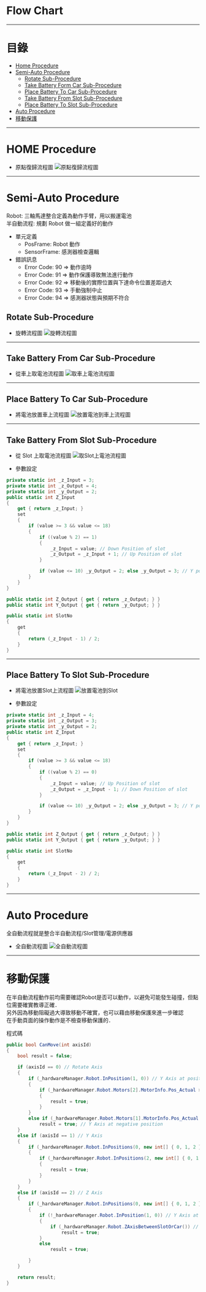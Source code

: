 <h1> Flow Chart </h1>

---

# 目錄 
- [Home Procedure](#home-procedure)
- [Semi-Auto Procedure](#semi-auto-procedure)
  - [Rotate Sub-Procedure](#rotate-sub-procedure)
  - [Take Battery Form Car Sub-Procedure](#take-battery-from-car-sub-procedure)
  - [Place Battery To Car Sub-Procedure](#take-battery-from-car-sub-procedure)
  - [Take Battery From Slot Sub-Procedure](#take-battery-from-slot-sub-procedure)
  - [Place Battery To Slot Sub-Procedure](#place-battery-to-slot-sub-procedure)
- [Auto Procedure](#auto-procedure)
- [移動保護](#移動保護)

---

# HOME Procedure
- 原點復歸流程圖
![原點復歸流程圖](./ChargerControlApp/Pictures/FlowChart/HomeFlowChart.drawio.svg)

---

# Semi-Auto Procedure
Robot: 三軸馬達整合定義為動作手臂，用以搬運電池<br>
半自動流程: 規劃 Robot 做一組定義好的動作 <br>
- 單元定義
  - PosFrame: Robot 動作
  - SensorFrame: 感測器檢查邏輯
- 錯誤訊息
  - Error Code: 90 => 動作逾時
  - Error Code: 91 => 動作保護導致無法進行動作
  - Error Code: 92 => 移動後的實際位置與下達命令位置差距過大
  - Error Code: 93 => 手動強制中止
  - Error Code: 94 => 感測器狀態與預期不符合

## Rotate Sub-Procedure
- 旋轉流程圖
![旋轉流程圖](./ChargerControlApp/Pictures/FlowChart/RotateFlowChart.drawio.svg)

---

## Take Battery From Car Sub-Procedure
- 從車上取電池流程圖
![取車上電池流程圖](./ChargerControlApp/Pictures/FlowChart/TakeCarBatteryFlowChart.drawio.svg)

---

## Place Battery To Car Sub-Procedure
- 將電池放置車上流程圖
![放置電池到車上流程圖](./ChargerControlApp/Pictures/FlowChart/PlaceCarBatteryFlowChart.drawio.svg)

---

## Take Battery From Slot Sub-Procedure
- 從 Slot 上取電池流程圖
![取Slot上電池流程圖](./ChargerControlApp/Pictures/FlowChart/TakeSlotBatteryFlowChart.drawio.svg)

- 參數設定
```C#
private static int _z_Input = 3;
private static int _z_Output = 4;
private static int _y_Output = 2;
public static int Z_Input
{
    get { return _z_Input; }
    set
    {
        if (value >= 3 && value <= 18)
        {
            if ((value % 2) == 1)
            {
                _z_Input = value; // Down Position of slot
                _z_Output = _z_Input + 1; // Up Position of slot
            }

            if (value <= 10) _y_Output = 2; else _y_Output = 3; // Y position depends on slot number
        }
    }
}

public static int Z_Output { get { return _z_Output; } }
public static int Y_Output { get { return _y_Output; } }

public static int SlotNo
{
    get
    {
        return (_z_Input - 1) / 2;
    }
}
```

---

## Place Battery To Slot Sub-Procedure
- 將電池放置Slot上流程圖
![放置電池到Slot](./ChargerControlApp/Pictures/FlowChart/PlaceSlotBatteryFlowChart.drawio.svg)

- 參數設定
```C#
private static int _z_Input = 4; 
private static int _z_Output = 3; 
private static int _y_Output = 2;
public static int Z_Input
{
    get { return _z_Input; }
    set
    {
        if (value >= 3 && value <= 18)
        {
            if ((value % 2) == 0)
            {
                _z_Input = value; // Up Position of slot
                _z_Output = _z_Input - 1; // Down Position of slot
            }

            if (value <= 10) _y_Output = 2; else _y_Output = 3; // Y position depends on slot number
        }
    }
}

public static int Z_Output { get { return _z_Output; } }
public static int Y_Output { get { return _y_Output; } }

public static int SlotNo
{
    get
    {
        return (_z_Input - 2) / 2;
    }
}
```

---

# Auto Procedure
全自動流程就是整合半自動流程/Slot管理/電源供應器 <br>
- 全自動流程圖
![全自動流程圖](./ChargerControlApp/Pictures/FlowChart/AutoProcedureFlowChart.drawio.svg)

---

# 移動保護
在半自動流程動作前均需要確認Robot是否可以動作，以避免可能發生碰撞，但點位需要確實教導正確．<br>
另外因為移動阻礙過大導致移動不確實，也可以藉由移動保護來進一步確認<br>
在手動頁面的操作動作是不檢查移動保護的．

程式碼
```C#
public bool CanMove(int axisId)
{
    bool result = false;

    if (axisId == 0) // Rotate Axis
    {
        if (_hardwareManager.Robot.InPosition(1, 0)) // Y Axis at position 0
        {
            if (_hardwareManager.Robot.Motors[2].MotorInfo.Pos_Actual >= _hardwareManager.Robot.Motors[2].MotorInfo.OpDataArray[19].Position) // Z Axis at upper limit
            {
                result = true;
            }
        }
        else if (_hardwareManager.Robot.Motors[1].MotorInfo.Pos_Actual < 500)
            result = true; // Y Axis at negative position
    }
    else if (axisId == 1) // Y Axis
    {
        if (_hardwareManager.Robot.InPositions(0, new int[] { 0, 1, 2 })) // Rotate Axis at position 0, 1, 2
        {
            if (_hardwareManager.Robot.InPositions(2, new int[] { 0, 1, 2, 3, 4, 5, 6, 7, 8, 9, 10, 11, 12, 13, 14, 15, 16, 17, 18 }))
            {
                result = true;
            }
        }
    }
    else if (axisId == 2) // Z Axis
    {
        if (_hardwareManager.Robot.InPositions(0, new int[] { 0, 1, 2 })) // Rotate Axis at position 0, 1, 2
        {
            if (!_hardwareManager.Robot.InPosition(1, 0)) // Y Axis at position 0
            {
                if (_hardwareManager.Robot.ZAxisBetweenSlotOrCar()) // Z Axis between slot or car
                    result = true;
            }
            else
                result = true;

        }
    }

    return result;
}
```
